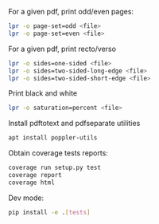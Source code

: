 For a given pdf, print odd/even pages:
```bash
lpr -o page-set=odd <file>
lpr -o page-set=even <file>
```

For a given pdf, print recto/verso
```bash
lpr -o sides=one-sided <file>
lpr -o sides=two-sided-long-edge <file>
lpr -o sides=two-sided-short-edge <file>
```

Print black and white
```bash
lpr -o saturation=percent <file>
```

Install pdftotext and pdfseparate utilities
```bash
apt install poppler-utils
```

Obtain coverage tests reports:
```bash
coverage run setup.py test
coverage report
coverage html
```

Dev mode:
```bash
pip install -e .[tests]
```
